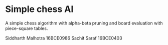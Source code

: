 # Simple chess AI

A simple chess algorithm with alpha-beta pruning and board evaluation with piece-square tables.

Siddharth Malhotra 16BCE0986
Sachit Saraf 16BCE0403
